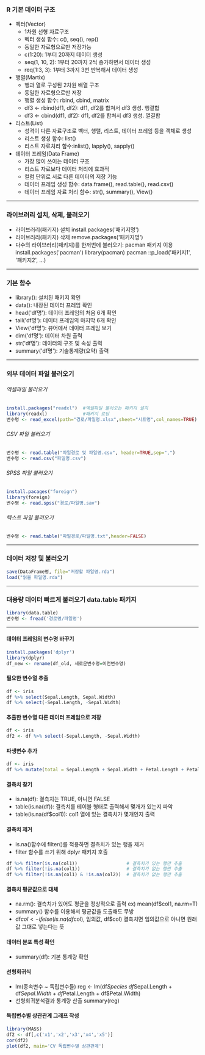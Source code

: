 ### R 기본 데이터 구조

- 벡터(Vector)
  - 1차원 선형 자료구조
  - 벡터 생성 함수: c(), seq(), rep()
  - 동일한 자료형으로만 저장가능
  - c(1:20): 1부터 20까지 데이터 생성
  - seq(1, 10, 2):  1부터 20까지 2씩 증가하면서 데이터 생성
  - req(1:3, 3): 1부터 3까지 3번 반복해서 데이터 생성
- 행렬(Martix)
  - 행과 열로 구성된 2차원 배열 구조
  - 동일한 자료형으로만 저장
  - 행렬 생성 함수: rbind, cbind, matrix
  - df3 <- rbind(df1, df2): df1, df2를 합쳐서 df3 생성. 행결합
  - df3 <- cbind(df1, df2): df1, df2를 합쳐서 df3 생성. 열결합
- 리스트(List)
  - 성격이 다른 자료구조로 벡터, 행렬, 리스트, 데이터 프레임 등을 객체로 생성
  - 리스트 생성 함수: list()
  - 리스트 자료처리 함수:inlist(), lapply(), sapply()
- 데이터 프레임(Data Frame)
  - 가장 많이 쓰이는 데이터 구조
  - 리스트 자료보다 데이터 처리에 효과적
  - 컬럼 단위로 서로 다른 데이터의 저장 기능
  - 데이터 프레임 생성 함수: data.frame(), read.table(), read.csv()
  - 데이터 프레임 자료 처리 함수: str(), summary(), View()

---

### 라이브러리 설치, 삭제, 불러오기

- 라이브러리(패키지) 설치
  install.packages('패키지명')
- 라이브러리(패키지) 삭제
  remove.packages('패키지명')
- 다수의 라이브러리(패키지)를 한꺼번에 불러오기: pacman 패키지 이용
  install.packages('pacman')
  library(pacman)
  pacman ::p_load('패키지1', '패키지2', ...)

---

### 기본 함수

- library(): 설치된 패키지 확인
- data(): 내장된 데이터 프레임 확인
- head('df명'): 데이터 프레임의 처음 6개 확인
- tail('df명'): 데이터 프레임의 마지막 6개 확인
- View('df명'): 뷰어에서 데이터 프레임 보기
- dim('df명'): 데이터 차원 출력
- str('df명'): 데이터의 구조 및 속성 출력
- summary('df명'): 기술통계량(요약) 출력

---

### 외부 데이터 파일 불러오기

###### 엑셀파일 불러오기

```R
install.packages("readxl")	#엑셀파일 불러오는 패키지 설치
library(readxl)				#패키지 로딩
변수명 <- read_excel(path="경로/파일명.xlsx",sheet="시트명",col_names=TRUE)
```

###### CSV 파일 불러오기

```R
변수명 <- read.table("파일경로 및 파일명.csv", header=TRUE,sep=",")
변수명 <- read.csv("파일명.csv")
```

###### SPSS 파일 불러오기

```r
install.pacages("foreign")
library(foreign)
변수명 <- read.spss("경로/파일명.sav")
```

###### 텍스트 파일 불러오기

```R
변수명 <- read.table("파일경로/파일명.txt",header=FALSE)
```

---

### 데이터 저장 및 불러오기

```R
save(DataFrame명, file="저장할 파일명.rda")
load("읽을 파일명.rda")
```

---

### 대용량 데이터 빠르게 불러오기 data.table 패키지

```R
library(data.table)
변수명 <- fread('경로명/파일명')
```

---

#### 데이터 프레임의 변수명 바꾸기

```R
install.packages('dplyr')
library(dplyr)
df_new <- rename(df_old, 새로운변수명=이전변수명)
```

#### 필요한 변수열 추출

```R
df <- iris
df %>% select(Sepal.Length, Sepal.Width)
df %>% select(-Sepal.Length, -Sepal.Width)
```

#### 추출한 변수열 다른 데이터 프레임으로 저장

```R
df <- iris
df2 <- df %>% select(-Sepal.Length, -Sepal.Width)
```

#### 파생변수 추가

```R
df <- iris
df %>% mutate(total = Sepal.Length + Sepal.Width + Petal.Length + Petal.Width) %>% head
```

#### 결측치 찾기

- is.na(df): 결측치는 TRUE, 아니면 FALSE
- table(is.na(df)): 결측치를 테이블 형태로 출력해서 몇개가 있는지 파악
- table(is.na(df$col1)): col1 열에 있는 결측치가 몇개인지 출력

#### 결측치 제거

- is.na()함수에 filter()를 적용하면 결측치가 있는 행을 제거
- filter 함수를 쓰기 위해 dplyr 패키지 호출

```R
df %>% filter(is.na(col1))	 				# 결측치가 있는 행만 추출
df %>% filter(!is.na(col1))	 				# 결측치가 없는 행만 추출
df %>% filter(!is.na(col1) & !is.na(col2))	# 결측치가 없는 행만 추출
```

#### 결측치 평균값으로 대체

- na.rm(): 결측치가 있어도 평균을 정상적으로 출력
  ex) mean(df$col1, na.rm=T)
- summary() 함수를 이용해서 평균값을 도출해도 무방
- df$col<- ifelse(is.na(df$col), 임의값, df$col)
  결측치면 임의값으로 아니면 원래값 그대로 넣는다는 뜻

#### 데이터 분포 특성 확인

- summary(df): 기본 통계량 확인

#### 선형회귀식

- lm(종속변수 ~ 독립변수들)
  reg <- lm(df$Species ~ df$Sepal.Length + df$Sepal.Width + df$Petal.Length + df$Petal.Width)
- 선형회귀분석결과 통계량 산출
  summary(reg)

#### 독립변수별 상관관계 그래프 작성

```R
library(MASS)
df2 <- df[,c('x1','x2','x3','x4','x5')]
cor(df2)
plot(df2, main='CV 독립변수별 상관관계')
```

